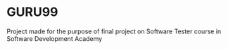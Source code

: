 # GURU99
Project made for the purpose of final project on Software Tester course in Software Development Academy
